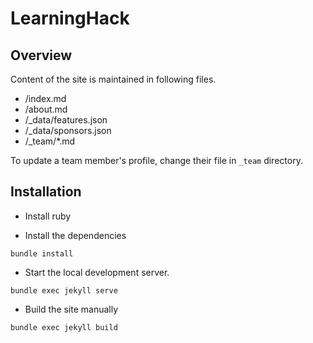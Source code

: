 # LearningHack

## Overview

Content of the site is maintained in following files.

- /index.md
- /about.md
- /_data/features.json
- /_data/sponsors.json
- /_team/*.md

To update a team member's profile, change their file in `_team` directory.

## Installation

- Install ruby

- Install the dependencies

```
bundle install
```

- Start the local development server.

```
bundle exec jekyll serve
```

- Build the site manually


```
bundle exec jekyll build
```
